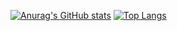 [![Anurag's GitHub stats](https://github-readme-stats.vercel.app/api?username=kaede-hiiragi)](https://github.com/kaede-hiiragi/github-readme-stats)
[![Top Langs](https://github-readme-stats.vercel.app/api/top-langs/?username=kaede-hiiragi&langs_count=8)](https://github.com/anuraghazra/github-readme-stats)
